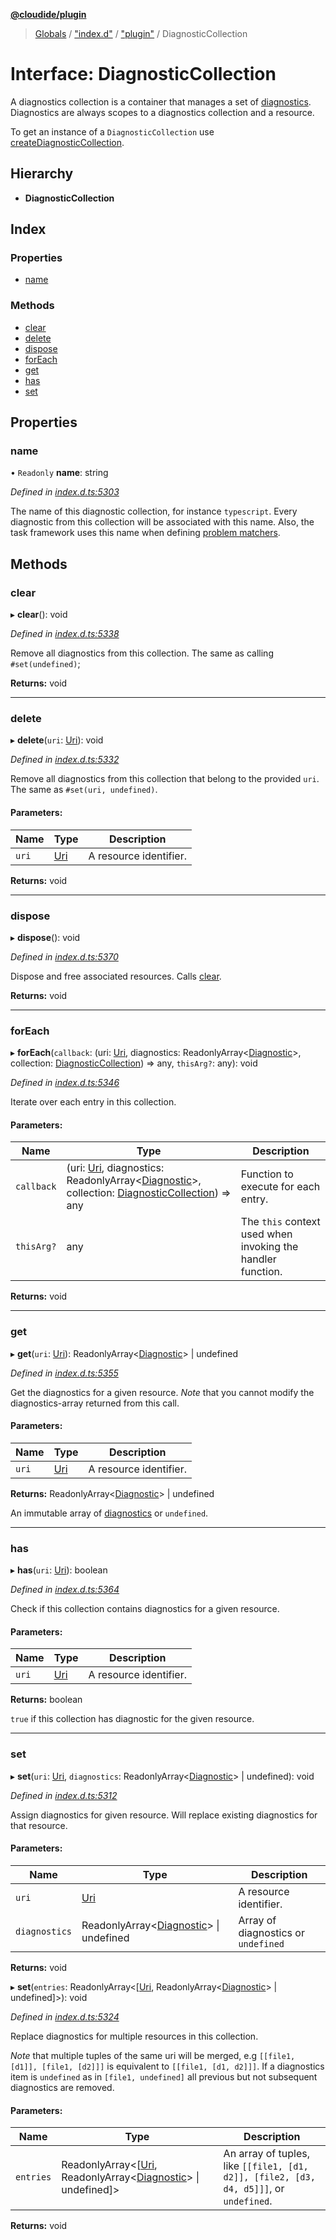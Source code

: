 **[@cloudide/plugin](../README.md)**

> [Globals](../README.md) / ["index.d"](../modules/_index_d_.md) / ["plugin"](../modules/_index_d_._plugin_.md) / DiagnosticCollection

# Interface: DiagnosticCollection

A diagnostics collection is a container that manages a set of
[diagnostics](#Diagnostic). Diagnostics are always scopes to a
diagnostics collection and a resource.

To get an instance of a `DiagnosticCollection` use
[createDiagnosticCollection](#languages.createDiagnosticCollection).

## Hierarchy

* **DiagnosticCollection**

## Index

### Properties

* [name](_index_d_._plugin_.diagnosticcollection.md#name)

### Methods

* [clear](_index_d_._plugin_.diagnosticcollection.md#clear)
* [delete](_index_d_._plugin_.diagnosticcollection.md#delete)
* [dispose](_index_d_._plugin_.diagnosticcollection.md#dispose)
* [forEach](_index_d_._plugin_.diagnosticcollection.md#foreach)
* [get](_index_d_._plugin_.diagnosticcollection.md#get)
* [has](_index_d_._plugin_.diagnosticcollection.md#has)
* [set](_index_d_._plugin_.diagnosticcollection.md#set)

## Properties

### name

• `Readonly` **name**: string

*Defined in [index.d.ts:5303](https://github.com/shuyaqian/cloudide-plugin-api/blob/9d985be/index.d.ts#L5303)*

The name of this diagnostic collection, for instance `typescript`. Every diagnostic
from this collection will be associated with this name. Also, the task framework uses this
name when defining [problem matchers](https://code.visualstudio.com/docs/editor/tasks#_defining-a-problem-matcher).

## Methods

### clear

▸ **clear**(): void

*Defined in [index.d.ts:5338](https://github.com/shuyaqian/cloudide-plugin-api/blob/9d985be/index.d.ts#L5338)*

Remove all diagnostics from this collection. The same
as calling `#set(undefined)`;

**Returns:** void

___

### delete

▸ **delete**(`uri`: [Uri](../classes/_index_d_._plugin_.uri.md)): void

*Defined in [index.d.ts:5332](https://github.com/shuyaqian/cloudide-plugin-api/blob/9d985be/index.d.ts#L5332)*

Remove all diagnostics from this collection that belong
to the provided `uri`. The same as `#set(uri, undefined)`.

#### Parameters:

Name | Type | Description |
------ | ------ | ------ |
`uri` | [Uri](../classes/_index_d_._plugin_.uri.md) | A resource identifier.  |

**Returns:** void

___

### dispose

▸ **dispose**(): void

*Defined in [index.d.ts:5370](https://github.com/shuyaqian/cloudide-plugin-api/blob/9d985be/index.d.ts#L5370)*

Dispose and free associated resources. Calls
[clear](#DiagnosticCollection.clear).

**Returns:** void

___

### forEach

▸ **forEach**(`callback`: (uri: [Uri](../classes/_index_d_._plugin_.uri.md), diagnostics: ReadonlyArray\<[Diagnostic](../classes/_index_d_._plugin_.diagnostic.md)>, collection: [DiagnosticCollection](_index_d_._plugin_.diagnosticcollection.md)) => any, `thisArg?`: any): void

*Defined in [index.d.ts:5346](https://github.com/shuyaqian/cloudide-plugin-api/blob/9d985be/index.d.ts#L5346)*

Iterate over each entry in this collection.

#### Parameters:

Name | Type | Description |
------ | ------ | ------ |
`callback` | (uri: [Uri](../classes/_index_d_._plugin_.uri.md), diagnostics: ReadonlyArray\<[Diagnostic](../classes/_index_d_._plugin_.diagnostic.md)>, collection: [DiagnosticCollection](_index_d_._plugin_.diagnosticcollection.md)) => any | Function to execute for each entry. |
`thisArg?` | any | The `this` context used when invoking the handler function.  |

**Returns:** void

___

### get

▸ **get**(`uri`: [Uri](../classes/_index_d_._plugin_.uri.md)): ReadonlyArray\<[Diagnostic](../classes/_index_d_._plugin_.diagnostic.md)> \| undefined

*Defined in [index.d.ts:5355](https://github.com/shuyaqian/cloudide-plugin-api/blob/9d985be/index.d.ts#L5355)*

Get the diagnostics for a given resource. *Note* that you cannot
modify the diagnostics-array returned from this call.

#### Parameters:

Name | Type | Description |
------ | ------ | ------ |
`uri` | [Uri](../classes/_index_d_._plugin_.uri.md) | A resource identifier. |

**Returns:** ReadonlyArray\<[Diagnostic](../classes/_index_d_._plugin_.diagnostic.md)> \| undefined

An immutable array of [diagnostics](#Diagnostic) or `undefined`.

___

### has

▸ **has**(`uri`: [Uri](../classes/_index_d_._plugin_.uri.md)): boolean

*Defined in [index.d.ts:5364](https://github.com/shuyaqian/cloudide-plugin-api/blob/9d985be/index.d.ts#L5364)*

Check if this collection contains diagnostics for a
given resource.

#### Parameters:

Name | Type | Description |
------ | ------ | ------ |
`uri` | [Uri](../classes/_index_d_._plugin_.uri.md) | A resource identifier. |

**Returns:** boolean

`true` if this collection has diagnostic for the given resource.

___

### set

▸ **set**(`uri`: [Uri](../classes/_index_d_._plugin_.uri.md), `diagnostics`: ReadonlyArray\<[Diagnostic](../classes/_index_d_._plugin_.diagnostic.md)> \| undefined): void

*Defined in [index.d.ts:5312](https://github.com/shuyaqian/cloudide-plugin-api/blob/9d985be/index.d.ts#L5312)*

Assign diagnostics for given resource. Will replace
existing diagnostics for that resource.

#### Parameters:

Name | Type | Description |
------ | ------ | ------ |
`uri` | [Uri](../classes/_index_d_._plugin_.uri.md) | A resource identifier. |
`diagnostics` | ReadonlyArray\<[Diagnostic](../classes/_index_d_._plugin_.diagnostic.md)> \| undefined | Array of diagnostics or `undefined`  |

**Returns:** void

▸ **set**(`entries`: ReadonlyArray\<[[Uri](../classes/_index_d_._plugin_.uri.md), ReadonlyArray\<[Diagnostic](../classes/_index_d_._plugin_.diagnostic.md)> \| undefined]>): void

*Defined in [index.d.ts:5324](https://github.com/shuyaqian/cloudide-plugin-api/blob/9d985be/index.d.ts#L5324)*

Replace diagnostics for multiple resources in this collection.

 _Note_ that multiple tuples of the same uri will be merged, e.g
`[[file1, [d1]], [file1, [d2]]]` is equivalent to `[[file1, [d1, d2]]]`.
If a diagnostics item is `undefined` as in `[file1, undefined]`
all previous but not subsequent diagnostics are removed.

#### Parameters:

Name | Type | Description |
------ | ------ | ------ |
`entries` | ReadonlyArray\<[[Uri](../classes/_index_d_._plugin_.uri.md), ReadonlyArray\<[Diagnostic](../classes/_index_d_._plugin_.diagnostic.md)> \| undefined]> | An array of tuples, like `[[file1, [d1, d2]], [file2, [d3, d4, d5]]]`, or `undefined`.  |

**Returns:** void
